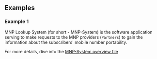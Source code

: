 ## Examples

### Example 1

MNP Lookup System (for short - MNP-System) is the software application serving to make requests to the MNP providers (`Partners`) to gain the information about the subscribers' mobile number portability.

For more details, dive into the [MNP-System overview file](Overview.md)

